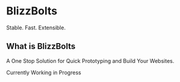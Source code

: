 # BlizzBolts
Stable. Fast. Extensible.

## What is BlizzBolts

A One Stop Solution for Quick Prototyping and Build Your Websites.

Currently Working in Progress
